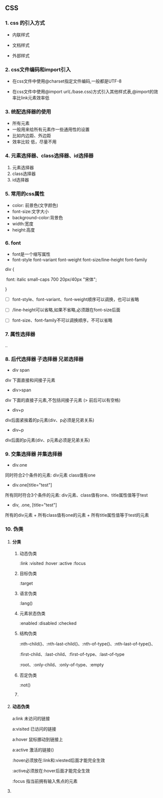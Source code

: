 ## CSS

### 1. css 的引入方式

- 内联样式

- 文档样式
- 外部样式

### 2. css文件编码和import引入

- 在css文件中使用@charset指定文件编码,一般都是UTF-8

- 在css文件中使用@import  url(./base.css)方式引入其他样式表,@import的效率比link元素效率低

### 3. 统配选择器的使用

- 所有元素
- 一般用来给所有元素作一些通用性的设置
- 比如内边距、外边距
- 效率比较 低，尽量不用

### 4. 元素选择器、class选择器、id选择器

1. 元素选择器
2. class选择器
3. id选择器

### 5. 常用的css属性

- color: 前景色(文字颜色)
- font-size:文字大小
- background-color:背景色
- width:宽度
- height:高度

### 6. font

- font是一个缩写属性
- font-style font-variant font-weight font-size/line-height font-family

div {

​	font: italic small-caps 700 20px/40px "宋体";

}

- [ ] font-style、font-variant、font-weight顺序可以调换，也可以省略
- [ ] /line-height可以省略,如果不省略,必须跟在font-size后面
- [ ] font-size、font-family不可以调换顺序，不可以省略



### 7. 属性选择器

..

### 8. 后代选择器 子选择器 兄弟选择器

- div span

div 下面直接和间接子元素

- div>span

div 下面的直接子元素,不包括间接子元素 (> 前后可以有空格)

- div+p

div后面紧挨着的p元素(div、p必须是兄弟关系)

- div~p

div后面的p元素(div、p元素必须是兄弟关系)

### 9. 交集选择器 并集选择器

- div.one

同时符合2个条件的元素: div元素 class值有one

- div.one[title="test"]

所有同时符合3个条件的元素: div元素、class值有one、title属性值等于test

- div, .one, [title="test"]

所有的div元素 + 所有class值有one的元素 + 所有title属性值等于test的元素

### 10. 伪类

1. #### 分类

   1. 动态伪类

      :link :visited :hover :active :focus

   2. 目标伪类

      :target

   3. 语言伪类

      :lang()

   4. 元素状态伪类

      :enabled :disabled :checked

   5. 结构伪类

      :nth-child()、:nth-last-child()、:nth-of-type()、:nth-last-of-type()、

      :first-child、:last-child、:first-of-type、:last-of-type

      :root、:only-child、:only-of-type、:empty

   6. 否定伪类

      :not()

   7. 

2. #### 动态伪类

   a:link 未访问的链接

   a:visited 已访问的链接

   a:hover 鼠标挪动到链接上

   a:active 激活的链接()

   :hover必须放在:link和:viested后面才能完全生效

   :active必须放在:hover后面才能完全生效

   :focus 指当前拥有输入焦点的元素

3. 

